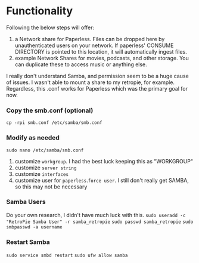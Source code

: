 # Functionality
Following the below steps will offer:

1. a Network share for Paperless. Files can be dropped here by unauthenticated users on your network. If paperless' CONSUME DIRECTORY is pointed to this location, it will automatically ingest files.
1. example Network Shares for movies, podcasts, and other storage. You can duplicate these to access music or anything else.

I really don't understand Samba, and permission seem to be a huge cause of issues. I wasn't able to mount a share to my retropie, for example. Regardless, this .conf works for Paperless which was the primary goal for now.


### Copy the smb.conf (optional)
`cp -rpi smb.conf /etc/samba/smb.conf`

### Modify as needed
`sudo nano /etc/samba/smb.conf`

1. customize `workgroup`. I had the best luck keeping this as "WORKGROUP"
1. customize `server string`
1. customize `interfaces`
1. customize user for `paperless`.`force user`. I still don't really get SAMBA, so this may not be necessary


### Samba Users
Do your own research, I didn't have much luck with this. 
`sudo useradd -c "RetroPie Samba User" -r samba_retropie`
`sudo passwd samba_retropie`
`sudo smbpasswd -a username`


### Restart Samba
`sudo service smbd restart`
`sudo ufw allow samba`
